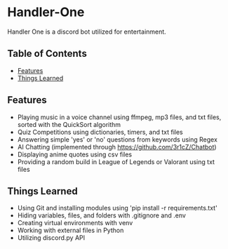 # Handler-One

Handler One is a discord bot utilized for entertainment.

## Table of Contents
* [Features](#features)
* [Things Learned](#things-learned)

## Features
* Playing music in a voice channel using ffmpeg, mp3 files, and txt files, sorted with the QuickSort algorithm
* Quiz Competitions using dictionaries, timers, and txt files
* Answering simple 'yes' or 'no' questions from keywords using Regex
* AI Chatting (implemented through https://github.com/3r1cZ/Chatbot)
* Displaying anime quotes using csv files
* Providing a random build in League of Legends or Valorant using txt files

## Things Learned
* Using Git and installing modules using 'pip install -r requirements.txt'
* Hiding variables, files, and folders with .gitignore and .env
* Creating virtual environments with venv
* Working with external files in Python
* Utilizing discord.py API

